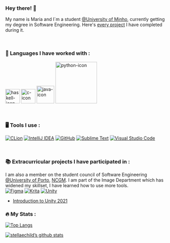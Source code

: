 ### Hey there! 👋

My name is Maria and I´m a student [@University of Minho](https://www.uminho.pt/PT), currently getting my degree in Software Engineering.
Here's [every project](https://github.com/stellaechild/uminho) I have completed during it.<br />




<br />

### 📖 Languages I have worked with :
  <a href="https://www.haskell.org/documentation/"><img src="https://user-images.githubusercontent.com/62104686/142400954-7afaf2dd-8895-4635-9891-064742925ff0.png" width=45px alt="haskell-icon"></a>
  <a href="https://devdocs.io/c/"><img src="https://user-images.githubusercontent.com/62104686/142401436-ef904c55-7d35-4d15-a5fc-6cb57cd5bfc7.png" width=45px alt="c-icon"></a>
 <a href="https://docs.oracle.com/en/java/javase/17/docs/api/index.html"><img src="https://user-images.githubusercontent.com/62104686/142401190-df78b2c6-2bfc-4ead-96bc-bd09951071fb.png"  width=55px alt="java-icon"></a>
 <a href="https://docs.python.org/release/3.11.1/library/index.html"><img src="https://www.python.org/static/img/python-logo@2x.png" width=130px alt="python-icon"></a>

<br />

### 🖥️ Tools I use :
[![CLion](https://img.shields.io/badge/CLion-black?style=for-the-badge&logo=clion&logoColor=white)](https://www.jetbrains.com/clion/)
[![IntelliJ IDEA](https://img.shields.io/badge/IntelliJIDEA-000000.svg?style=for-the-badge&logo=intellij-idea&logoColor=white)](https://www.jetbrains.com/idea/)
[![GitHub](https://img.shields.io/badge/github-%23121011.svg?style=for-the-badge&logo=github&logoColor=white)](https://github.com/)
[![Sublime Text](https://img.shields.io/badge/sublime_text-%23575757.svg?style=for-the-badge&logo=sublime-text&logoColor=important)](www.sublimetext.com)
[![Visual Studio Code](https://img.shields.io/badge/Visual%20Studio%20Code-0078d7.svg?style=for-the-badge&logo=visual-studio-code&logoColor=white)](https://code.visualstudio.com/)

<br />

### 📚 Extracurricular projects I have participated in :
I am also a member on the student council of Software Engineering [@University of Porto](https://sigarra.up.pt/feup/pt/web_page.inicial), [NCGM](https://ncgm.fe.up.pt/pt/home). I am part of the Image Department which has widened my skillset, I have learned how to use more tools.
<br />
[![Figma](https://img.shields.io/badge/Figma-logo.svg?style=for-the-badge&logo=Figma&labelColor=black&color=black)](https://www.figma.com)
 [![Krita](https://img.shields.io/badge/Krita-logo.svg?style=for-the-badge&logo=Krita&labelColor=black&color=black)](https://krita.org/en/)
[![Unity](https://img.shields.io/badge/Unity-logo.svg?style=for-the-badge&logo=Unity&logoColor=white&labelColor=black&color=black)](https://unity.com/)


- [Introduction to Unity 2021](https://github.com/ncgmfeup/Introduction_to_Unity_2021)




### :fire: My Stats :

[![Top Langs](https://github-readme-stats.vercel.app/api/top-langs/?username=stellaechild&layout=compact&theme=radical)](https://github.com/stellaechild)
  
[![stellaechild’s github stats](https://github-readme-stats.vercel.app/api?username=stellaechild&count_private=true&theme=radical)](https://github.com/stellaechild)

<!--
**stellaechild/stellaechild** is a ✨ _special_ ✨ repository because its `README.md` (this file) appears on your GitHub profile.

Here are some ideas to get you started:

- 🔭 I’m currently working on ...
- 🌱 I'm currently finishing my bachelor's degree in Software Engineering at Minho University.
- 👯 I’m looking to collaborate on ...
- 🤔 I’m looking for help with ...
- 💬 Ask me about ...
- 📫 How to reach me: ...
- 😄 Pronouns: ...
- ⚡ Fun fact: ...
-->
